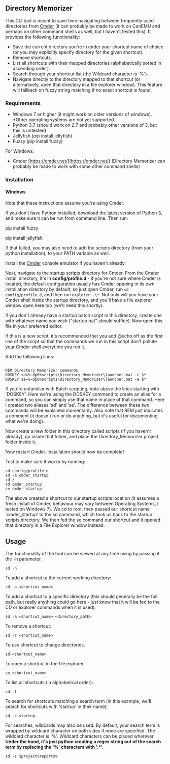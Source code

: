 ## Directory Memorizer

This CLI tool is meant to save time navigating between frequently used directories from [Cmder](https://cmder.net/) (it can probably be made to work on ConEMU and perhaps on other command shells as well, but I haven't tested this). It provides the following functionality:

* Save the current directory you're in under your shortcut name of choice (or you may explicitly specify directory for the given shortcut).
* Remove shortcuts.
* List all shortcuts with their mapped directories (alphabetically sorted in ascending order).
* Search through your shortcut list (the Wildcard character is '%').
* Navigate directly to the directory mapped to that shortcut (or alternatively, open that directory in a file explorer window). This feature will fallback on fuzzy string matching if no exact shortcut is found.

### Requirements

* Windows 7 or higher (it might work on older versions of windows). *Other operating systems are not yet supported.
* Python 3.7 (should work on 2.7 and probably other versions of 3, but this is untested)
* Jellyfish (pip install jellyfish)
* Fuzzy (pip install fuzzy)

For Windows:
* Cmder [https://cmder.net/](https://cmder.net/) (Directory Memorizer can probably be made to work with some other command shells)

### Installation

#### Windows

Note that these instructions assume you're using Cmder.

If you don't have [Python](https://www.python.org/downloads/) installed, download the latest version of Python 3, and make sure it can be run from command line. Then run:

pip install fuzzy

pip install jellyfish

If that failed, you may also need to add the scripts directory (from your python installation), to your PATH variable as well.

Install the [Cmder](https://cmder.net/) console emulator if you haven't already.

Next, navigate to the startup scripts directory for Cmder. From the Cmder install directory, it's in **__config/profile.d__** - if you're not sure where Cmder is located, the default configuration usually has Cmder opening in its own installation directory by default, so just open Cmder, run `cd config/profile.d`, and then run `explorer .\*`. Not only will you have your Cmder shell inside the startup directory, and you'll have a file explorer window open here too (we'll need this shortly).

If you don't already have a startup batch script in this directory, create one with whatever name you wish ("startup.bat" should suffice). Now open this file in your preferred editor.

If this is a new script, it's recommended that you add @echo off as the first line of the script so that the commands we run in this script don't pollute your Cmder shell everytime you run it.

Add the following lines:

```Batchfile:

REM Directory Memorizer commands
DOSKEY sd=%~dp0%scripts\Directory_Memorizer\launcher.bat -c $*
DOSKEY se=%~dp0%scripts\Directory_Memorizer\launcher.bat -e $*

```

If you're unfamiliar with Batch scripting, note above the lines starting with 'DOSKEY'. Here we're using the DOSKEY command to create an alias for a command, so you can simply use that name in place of that command. Here I created two aliases 'sd' and 'se'. The difference between these two commands will be explained momentarily. Also note that REM just indicates a comment (it doesn't run or do anything, but it's useful for documenting what we're doing).

Now create a new folder in this directory called scripts (if you haven't already), go inside that folder, and place the Directory_Memorizer project folder inside it.

Now restart Cmder. Installation should now be complete! 

Test to make sure it works by running:

```Console:
cd config/profile.d
sd -a cmder_startup
cd /
sd cmder_startup
se cmder_startup
```

The above created a shortcut to our startup scripts location (it assumes a fresh install of Cmder, behaviour may vary between Operating Systems, I tested on Windows 7). We cd to root, then passed our shortcut name 'cmder_startup' to the sd command, which took us back to the startup scripts directory. We then fed the se command our shortcut and it opened that directory in a File Explorer window instead.

## Usage

The functionality of the tool can be viewed at any time using by passing it the -h parameter.

```Console:
sd -h
```

To add a shortcut to the current working directory:

```Console:
sd -a <shortcut_name>
```

To add a shortcut to a specific directory (this should generally be the full path, but really anything could go here - just know that it will be fed to the CD or explorer commands when it is used):

```Console:
sd -a <shortcut_name> <directory_path>
```

To remove a shortcut:

```Console:
sd -r <shortcut_name>
```

To use shortcut to change directories.

```Console:
sd <shortcut_name>
```

To open a shortcut in the file explorer.

```Console:
se <shortcut_name>
```

To list all shortcuts (in alphabetical order):

```Console:
sd -l
```

To search for shortcuts matching a search term (in this example, we'll search for shortcuts with 'startup' in their name):

```Console:
sd -s startup
```

For searches, wildcards may also be used. By default, your search term is wrapped by wildcard character on both sides if none are specified. The wildcard character is '%'.
Wildcard characters can be placed wherever. __Under the hood, it's just python creating a regex string out of the search term by replacing the '%' characters with '.*'.__

```Console:
sd -s %project%reports%
```